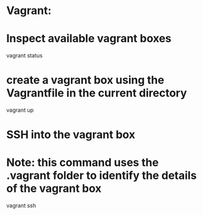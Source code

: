 # Vagrant:

# Inspect available vagrant boxes 
vagrant status 

# create a vagrant box using the Vagrantfile in the current directory
vagrant up

# SSH into the vagrant box
# Note: this command uses the .vagrant folder to identify the details of the vagrant box
vagrant ssh
